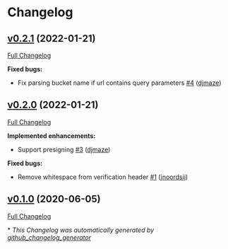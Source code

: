 # Changelog

## [v0.2.1](https://github.com/djmaze/s3-auth-proxy/tree/v0.2.1) (2022-01-21)

[Full Changelog](https://github.com/djmaze/s3-auth-proxy/compare/v0.2.0...v0.2.1)

**Fixed bugs:**

- Fix parsing bucket name if url contains query parameters [\#4](https://github.com/djmaze/s3-auth-proxy/pull/4) ([djmaze](https://github.com/djmaze))

## [v0.2.0](https://github.com/djmaze/s3-auth-proxy/tree/v0.2.0) (2022-01-21)

[Full Changelog](https://github.com/djmaze/s3-auth-proxy/compare/v0.1.0...v0.2.0)

**Implemented enhancements:**

- Support presigning [\#3](https://github.com/djmaze/s3-auth-proxy/pull/3) ([djmaze](https://github.com/djmaze))

**Fixed bugs:**

- Remove whitespace from verification header [\#1](https://github.com/djmaze/s3-auth-proxy/pull/1) ([jnoordsij](https://github.com/jnoordsij))

## [v0.1.0](https://github.com/djmaze/s3-auth-proxy/tree/v0.1.0) (2020-06-05)

[Full Changelog](https://github.com/djmaze/s3-auth-proxy/compare/c90443bb9c7806838c72c1117e37b35d4531cc9c...v0.1.0)



\* *This Changelog was automatically generated by [github_changelog_generator](https://github.com/github-changelog-generator/github-changelog-generator)*
